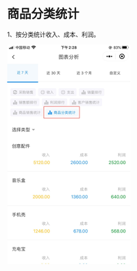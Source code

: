 # 商品分类统计

1、按分类统计收入、成本、利润。

<img src="../../image/小程序/报表管理/06-商品分类统计01.jpg" alt="PNG" style="zoom:50%;" />


